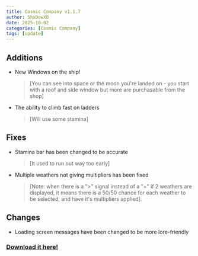 ```yaml
---
title: Cosmic Company v1.1.7
author: ShxDowXD
date: 2025-10-02
categories: [Cosmic Company]
tags: [update]
---
```

## Additions
- New Windows on the ship!
  > [You can see into space or the moon you're landed on - you start with a roof and side window but more are purchasable from the shop]
- The ability to climb fast on ladders
  > [Will use some stamina]

## Fixes
- Stamina bar has been changed to be accurate
  > [It used to run out way too early]
- Multiple weathers not giving multipliers has been fixed
  > [Note: when there is a ">" signal instead of a "+" if 2 weathers are displayed, it means there is a 50/50 chance for each weather to be selected, and have it's multipliers applied].

## Changes
  - Loading screen messages have been changed to be more lore-friendly

### [Download it here!](https://github.com/ShxDowXD/CosmicCompany/releases/tag/v1.1.7)

